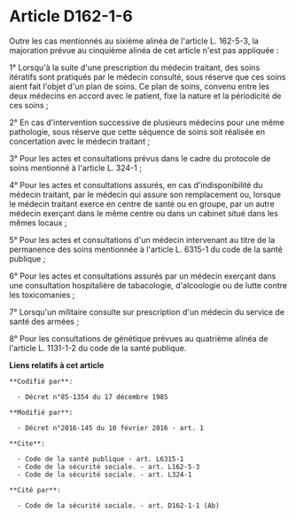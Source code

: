 # Article D162-1-6

Outre les cas mentionnés au sixième alinéa de l'article L. 162-5-3, la majoration prévue au cinquième alinéa de cet article
n'est pas appliquée :

1° Lorsqu'à la suite d'une prescription du médecin traitant, des soins itératifs sont pratiqués par le médecin consulté, sous
réserve que ces soins aient fait l'objet d'un plan de soins. Ce plan de soins, convenu entre les deux médecins en accord avec
le patient, fixe la nature et la périodicité de ces soins ;

2° En cas d'intervention successive de plusieurs médecins pour une même pathologie, sous réserve que cette séquence de soins
soit réalisée en concertation avec le médecin traitant ;

3° Pour les actes et consultations prévus dans le cadre du protocole de soins mentionné à l'article L. 324-1 ;

4° Pour les actes et consultations assurés, en cas d'indisponibilité du médecin traitant, par le médecin qui assure son
remplacement ou, lorsque le médecin traitant exerce en centre de santé ou en groupe, par un autre médecin exerçant dans le
même centre ou dans un cabinet situé dans les mêmes locaux ;

5° Pour les actes et consultations d'un médecin intervenant au titre de la permanence des soins mentionnée à l'article L.
6315-1 du code de la santé publique ;

6° Pour les actes et consultations assurés par un médecin exerçant dans une consultation hospitalière de tabacologie,
d'alcoologie ou de lutte contre les toxicomanies ;

7° Lorsqu'un militaire consulte sur prescription d'un médecin du service de santé des armées ;

8° Pour les consultations de génétique prévues au quatrième alinéa de l'article L. 1131-1-2 du code de la santé publique.

**Liens relatifs à cet article**

	**Codifié par**:

	  - Décret n°85-1354 du 17 décembre 1985

	**Modifié par**:

	  - Décret n°2016-145 du 10 février 2016 - art. 1

	**Cite**:

	  - Code de la santé publique - art. L6315-1
	  - Code de la sécurité sociale. - art. L162-5-3
	  - Code de la sécurité sociale. - art. L324-1

	**Cité par**:

	  - Code de la sécurité sociale. - art. D162-1-1 (Ab)

